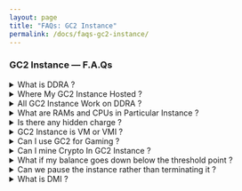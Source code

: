 ```yaml
---
layout: page
title: "FAQs: GC2 Instance" 
permalink: /docs/faqs-gc2-instance/
---
```


### GC2 Instance — F.A.Qs

<details>
<summary>What is DDRA ?</summary>
Learn about DDRA [Here](/why-and-how-dataoorts-gpu-cloud).
</details>


<details>
<summary>Where My GC2 Instance Hosted ?</summary>
All GC2 instances are hosted within Dataoorts' globally distributed DDRA Cluster. As community-based instances, GC2 leverages decentralized GPUs worldwide, ensuring robust isolation and a secure operating environment.
</details>


<details>
<summary>All GC2 Instance Work on DDRA ?</summary>
Yes. All GC2 Instances Works on DDRA
</details>

<details>
<summary>What are RAMs and CPUs in Particular Instance ?</summary>
RAMs and CPUs and all other resources are allocated dynamically.
</details>

<details>
<summary>Is there any hidden charge ?</summary>
No, what you see in the dashboard is it.
</details>

<details>
<summary>GC2 Instance is VM or VMI ?</summary>
Yes, You can say it Lite-VM, FYI we still working on KVM support.
</details>

<details>
<summary>Can I use GC2 for Gaming ?</summary>
Yes, You can.
</details>

<details>
<summary>Can I mine Crypto In GC2 Instance ?</summary>
No, we strictly prohibit any mining activity or any illegal activity.
</details>

<details>
<summary>What if my balance goes down below the threshold point ?</summary>
If your balance goes below $2.50, all running instances and pods are automatically scheduled for termination. So please maintain the minimum balance of $2.50 or above.
</details>



<details>
<summary>Can we pause the instance rather than terminating it ?</summary>
Currently, we are working on persistent storage for GC2 instances. We assure you that this will be supported very soon.
</details>


<details>
<summary>What is DMI ?</summary>
Learn about DMI [Here](/dmi).
</details>